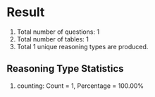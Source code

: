 # Result<br/>
1. Total number of questions: 1<br/>
2. Total number of tables: 1<br/>
3. Total 1 unique reasoning types are produced.<br/>
## **Reasoning Type Statistics**<br/>
1. counting: Count = 1, Percentage = 100.00%<br/>
